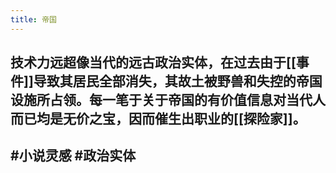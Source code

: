 ```yaml
---
title: 帝国
---
```


## 技术力远超像当代的远古政治实体，在过去由于[[事件]]导致其居民全部消失，其故土被野兽和失控的帝国设施所占领。每一笔于关于帝国的有价值信息对当代人而已均是无价之宝，因而催生出职业的[[探险家]]。
## #小说灵感 #政治实体
